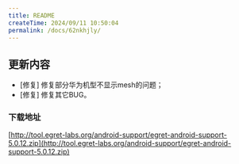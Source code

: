 ```yaml
---
title: README
createTime: 2024/09/11 10:50:04
permalink: /docs/62nkhjly/
---
```

## 更新内容

* [修复] 修复部分华为机型不显示mesh的问题；
* [修复] 修复其它BUG。

### 下载地址

[http://tool.egret-labs.org/android-support/egret-android-support-5.0.12.zip](http://tool.egret-labs.org/android-support/egret-android-support-5.0.12.zip)